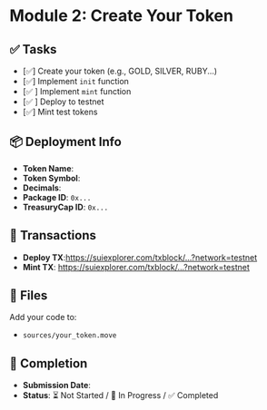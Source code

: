 # Module 2: Create Your Token

## ✅ Tasks

- [✅] Create your token (e.g., GOLD, SILVER, RUBY...)
- [✅] Implement `init` function
- [✅ ] Implement `mint` function
- [✅ ] Deploy to testnet
- [✅] Mint test tokens

## 📦 Deployment Info

- **Token Name**: 
- **Token Symbol**: 
- **Decimals**: 
- **Package ID**: `0x...`
- **TreasuryCap ID**: `0x...`

## 🔗 Transactions

- **Deploy TX**:https://suiexplorer.com/txblock/...?network=testnet 
- **Mint TX**: https://suiexplorer.com/txblock/...?network=testnet

## 📂 Files

Add your code to:
- `sources/your_token.move`

## 📅 Completion

- **Submission Date**: 
- **Status**: ⏳ Not Started / 🚧 In Progress / ✅ Completed
